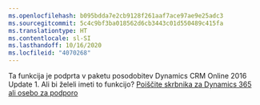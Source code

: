 ```yaml
---
ms.openlocfilehash: b095bdda7e2cb9128f261aaf7ace97ae9e25adc3
ms.sourcegitcommit: 5c4c9bf3ba018562d6cb3443c01d550489c415fa
ms.translationtype: HT
ms.contentlocale: sl-SI
ms.lasthandoff: 10/16/2020
ms.locfileid: "4070268"
---
```

Ta funkcija je podprta v paketu posodobitev Dynamics CRM Online 2016 Update 1. Ali bi želeli imeti to funkcijo? [Poiščite skrbnika za Dynamics 365 ali osebo za podporo](https://docs.microsoft.com/dynamics365/customerengagement/on-premises/basics/find-administrator-support)
